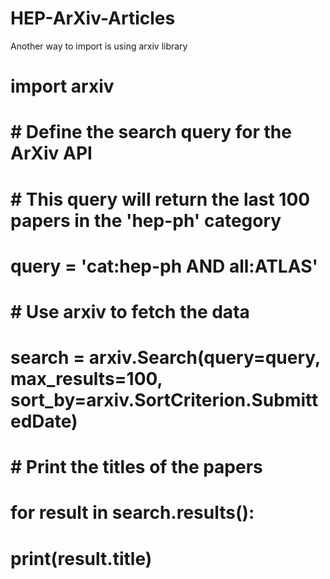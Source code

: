 # HEP-ArXiv-Articles

Another way to import is using arxiv library
# import arxiv

# # Define the search query for the ArXiv API
# # This query will return the last 100 papers in the 'hep-ph' category
# query = 'cat:hep-ph AND all:ATLAS'

# # Use arxiv to fetch the data
# search = arxiv.Search(query=query, max_results=100, sort_by=arxiv.SortCriterion.SubmittedDate)

# # Print the titles of the papers
# for result in search.results():
#     print(result.title)
